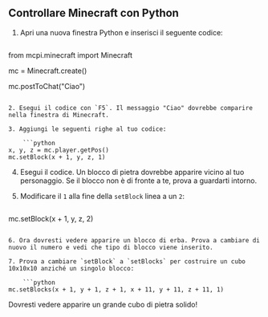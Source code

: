 ## Controllare Minecraft con Python

1. Apri una nuova finestra Python e inserisci il seguente codice:
    
    ```python
from mcpi.minecraft import Minecraft 

mc = Minecraft.create() 

mc.postToChat("Ciao")
```

2. Esegui il codice con `F5`. Il messaggio "Ciao" dovrebbe comparire nella finestra di Minecraft.

3. Aggiungi le seguenti righe al tuo codice:
    
    ```python
x, y, z = mc.player.getPos()
mc.setBlock(x + 1, y, z, 1)
```

4. Esegui il codice. Un blocco di pietra dovrebbe apparire vicino al tuo personaggio. Se il blocco non è di fronte a te, prova a guardarti intorno.

5. Modificare il `1` alla fine della `setBlock` linea a un `2`:
    
    ```python
mc.setBlock(x + 1, y, z, 2)
```

6. Ora dovresti vedere apparire un blocco di erba. Prova a cambiare di nuovo il numero e vedi che tipo di blocco viene inserito.

7. Prova a cambiare `setBlock` a `setBlocks` per costruire un cubo 10x10x10 anziché un singolo blocco:
    
    ```python
mc.setBlocks(x + 1, y + 1, z + 1, x + 11, y + 11, z + 11, 1)
```

Dovresti vedere apparire un grande cubo di pietra solido!